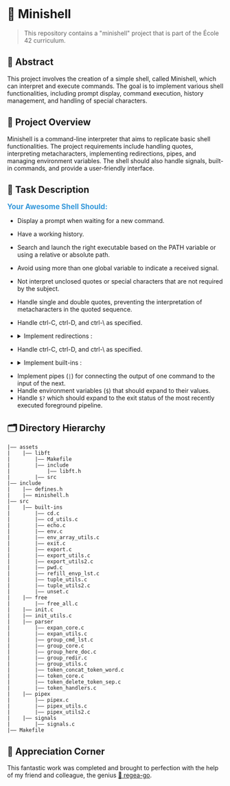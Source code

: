 # 🤯 Minishell

> This repository contains a "minishell" project that is part of the École 42 curriculum.

## 📄 Abstract
This project involves the creation of a simple shell, called Minishell, which can interpret and execute commands. The goal is to implement various shell functionalities, including prompt display, command execution, history management, and handling of special characters.

## 🧾 Project Overview
Minishell is a command-line interpreter that aims to replicate basic shell functionalities. The project requirements include handling quotes, interpreting metacharacters, implementing redirections, pipes, and managing environment variables. The shell should also handle signals, built-in commands, and provide a user-friendly interface.

## 📝 Task Description

<span style="font-size: 1.2em; font-weight: bold; color: #3498db;">Your Awesome Shell Should:</span>


- Display a prompt when waiting for a new command.
- Have a working history.
- Search and launch the right executable based on the PATH variable or using a relative or absolute path.
- Avoid using more than one global variable to indicate a received signal.
- Not interpret unclosed quotes or special characters that are not required by the subject.
- Handle single and double quotes, preventing the interpretation of metacharacters in the quoted sequence.
- Handle ctrl-C, ctrl-D, and ctrl-\ as specified.
- <details>
  <summary>Implement redirections : </summary>

  - `<` for input,
  - `>` for output,
  - `<<` with a delimiter, and
  - `>>` for output in append mode.
</details>

- Handle ctrl-C, ctrl-D, and ctrl-\ as specified.

- <details>
  <summary>Implement built-ins :</summary>

  - **echo** with the `-n` option,

  - **cd** with only a relative or absolute path,

  - **pwd**,

  - **export**,

  - **unset**,

  - **env**,

  - **exit**.
</details>

- Implement pipes (`|`) for connecting the output of one command to the input of the next.
- Handle environment variables (`$`) that should expand to their values.
- Handle `$?` which should expand to the exit status of the most recently executed foreground pipeline.

##  🗂️ Directory Hierarchy
```
|—— assets
|    |—— libft
|        |—— Makefile
|        |—— include
|            |—— libft.h
|        |—— src
|—— include
|    |—— defines.h
|    |—— minishell.h
|—— src
|    |—— built-ins
|        |—— cd.c
|        |—— cd_utils.c
|        |—— echo.c
|        |—— env.c
|        |—— env_array_utils.c
|        |—— exit.c
|        |—— export.c
|        |—— export_utils.c
|        |—— export_utils2.c
|        |—— pwd.c
|        |—— refill_envp_lst.c
|        |—— tuple_utils.c
|        |—— tuple_utils2.c
|        |—— unset.c
|    |—— free
|        |—— free_all.c
|    |—— init.c
|    |—— init_utils.c
|    |—— parser
|        |—— expan_core.c
|        |—— expan_utils.c
|        |—— group_cmd_lst.c
|        |—— group_core.c
|        |—— group_here_doc.c
|        |—— group_redir.c
|        |—— group_utils.c
|        |—— token_concat_token_word.c
|        |—— token_core.c
|        |—— token_delete_token_sep.c
|        |—— token_handlers.c
|    |—— pipex
|        |—— pipex.c
|        |—— pipex_utils.c
|        |—— pipex_utils2.c
|    |—— signals
|        |—— signals.c
|—— Makefile
```

## 💖 **Appreciation Corner**
   This fantastic work was completed and brought to perfection with the help of my friend and colleague, the genius [🚀 regea-go](https://github.com/xEgea11).
